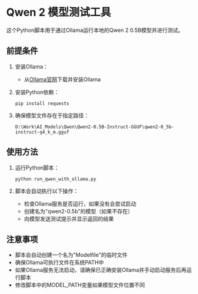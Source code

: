 # Qwen 2 模型测试工具

这个Python脚本用于通过Ollama运行本地的Qwen 2 0.5B模型并进行测试。

## 前提条件

1. 安装Ollama：
   - 从[Ollama官网](https://ollama.ai/download)下载并安装Ollama

2. 安装Python依赖：
   ```
   pip install requests
   ```

3. 确保模型文件存在于指定路径：
   ```
   D:\Work\AI_Models\Qwen\Qwen2-0.5B-Instruct-GGUF\qwen2-0_5b-instruct-q4_k_m.gguf
   ```

## 使用方法

1. 运行Python脚本：
   ```
   python run_qwen_with_ollama.py
   ```

2. 脚本会自动执行以下操作：
   - 检查Ollama服务是否运行，如果没有会尝试启动
   - 创建名为"qwen2-0.5b"的模型（如果不存在）
   - 向模型发送测试提示并显示返回的结果

## 注意事项

- 脚本会自动创建一个名为"Modelfile"的临时文件
- 确保Ollama可执行文件在系统PATH中
- 如果Ollama服务无法启动，请确保已正确安装Ollama并手动启动服务后再运行脚本
- 修改脚本中的MODEL_PATH变量如果模型文件位置不同 